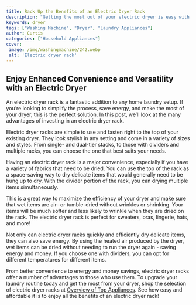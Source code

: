 ```yaml
---
title: Rack Up the Benefits of an Electric Dryer Rack
description: "Getting the most out of your electric dryer is easy with this must-have accessory Learn all the ways a drying rack can make laundry day easier faster and cleaner"
keywords: dryer
tags: ["Washing Machine", "Dryer", "Laundry Appliances"]
author: Curtis
categories: ["Household Appliances"]
cover: 
 image: /img/washingmachine/242.webp
 alt: 'Electric dryer rack'
---
```

## Enjoy Enhanced Convenience and Versatility with an Electric Dryer
An electric dryer rack is a fantastic addition to any home laundry setup. If you’re looking to simplify the process, save energy, and make the most of your dryer, this is the perfect solution. In this post, we’ll look at the many advantages of investing in an electric dryer rack.

Electric dryer racks are simple to use and fasten right to the top of your existing dryer. They look stylish in any setting and come in a variety of sizes and styles. From single- and dual-tier stacks, to those with dividers and multiple racks, you can choose the one that best suits your needs.

Having an electric dryer rack is a major convenience, especially if you have a variety of fabrics that need to be dried. You can use the top of the rack as a space-saving way to dry delicate items that would generally need to be hung up to dry. With the divider portion of the rack, you can drying multiple items simultaneously.

This is a great way to maximize the efficiency of your dryer and make sure that wet items are air- or tumble-dried without wrinkles or shrinking. Your items will be much softer and less likely to wrinkle when they are dried on the rack. The electric dryer rack is perfect for sweaters, bras, lingerie, hats, and more!

Not only can electric dryer racks quickly and efficiently dry delicate items, they can also save energy. By using the heated air produced by the dryer, wet items can be dried without needing to run the dryer again - saving energy and money. If you choose one with dividers, you can opt for different temperatures for different items.

From better convenience to energy and money savings, electric dryer racks offer a number of advantages to those who use them. To upgrade your laundry routine today and get the most from your dryer, shop the selection of electric dryer racks at [Overview of Top Appliances](./pages/appliance-overview). See how easy and affordable it is to enjoy all the benefits of an electric dryer rack!
